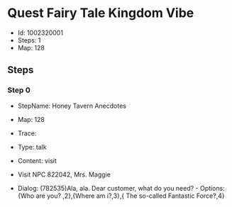 # Quest Fairy Tale Kingdom Vibe

- Id: 1002320001
- Steps: 1
- Map: 128

## Steps

### Step 0
- StepName:  Honey Tavern Anecdotes
- Map:  128
- Trace:  
- Type:  talk
- Content:  visit
- Visit NPC 822042, Mrs. Maggie

- Dialog: (782535)Ala, ala. Dear customer, what do you need? - Options: {Who are you? ,2},{Where am i?,3},{ The so-called Fantastic Force?,4}


